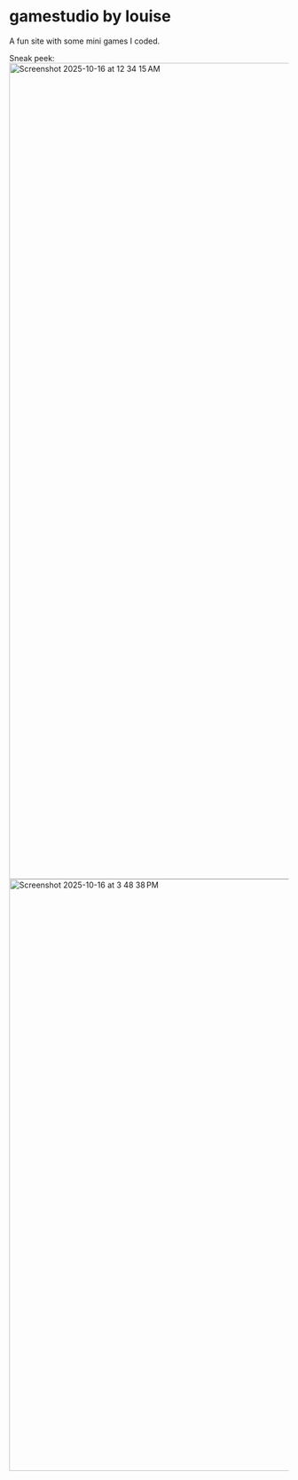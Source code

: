# gamestudio by louise

A fun site with some mini games I coded.

Sneak peek:
<img width="2626" height="1470" alt="Screenshot 2025-10-16 at 12 34 15 AM" src="https://github.com/user-attachments/assets/8a70f159-6eaf-479a-94e6-4f8dc31e8f17" />
<img width="1802" height="1066" alt="Screenshot 2025-10-16 at 3 48 38 PM" src="https://github.com/user-attachments/assets/c01cc054-31a2-4830-bedd-842b9ccab725" />
